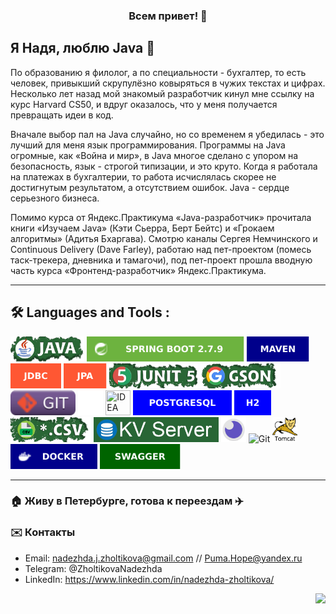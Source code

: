  ### <div id="header" align="center"> Всем привет! 👋 </div>

## Я Надя, люблю Java 💝
По образованию я филолог, а по специальности - бухгалтер, то есть человек, привыкший скрупулёзно ковыряться в чужих текстах и цифрах. Несколько лет назад мой знакомый разработчик кинул мне ссылку на курс Harvard CS50, и вдруг оказалось, что у меня получается превращать идеи в код.

Вначале выбор пал на Java случайно, но со временем я убедилась - это лучший для меня язык программирования. Программы на Java огромные, как «Война и мир», в Java многое сделано с упором на безопасность,  язык - строгой типизации, и это круто. Когда я работала на платежах в бухгалтерии, то работа исчислялась скорее не достигнутым результатом, а отсутствием ошибок. 
Java - сердце серьезного бизнеса.

Помимо курса от Яндекс.Практикума «Java-разработчик» прочитала книги «Изучаем Java» (Кэти Сьерра, Берт Бейтс) и «Грокаем алгоритмы» (Адитья Бхаргава). Смотрю каналы Сергея Немчинского и Continuous Delivery (Dave Farley), работаю над пет-проектом (помесь таск-трекера, дневника и тамагочи), под пет-проект прошла вводную часть курса «Фронтенд-разработчик» Яндекс.Практикума.

---
## 🛠 Languages and Tools :

<div>
  <img src="https://github.com/Salaia/icons/blob/main/green/Java.png?raw=true" title="Java" alt="Java" height="40"/>
  <img src="https://github.com/Salaia/icons/blob/main/Spring%20Boot.svg" title="Spring" alt="Spring" height="40"/>
  <img src="https://github.com/Salaia/icons/blob/main/Maven.svg" title="Maven" alt="Maven" height="40"/>
 <img src="https://github.com/Salaia/icons/blob/main/JDBC.svg" title="JDBC" alt="JDBC" height="40"/>
  <img src="https://github.com/Salaia/icons/blob/main/JPA.svg" title="JPA" alt="JPA" height="40"/> 
 <img src="https://github.com/Salaia/icons/blob/main/green/JUnit%205.png?raw=true" title="JUnit 5" alt="JUnit 5" height="40"/> 
 <img src="https://github.com/Salaia/icons/blob/main/green/Gson.png?raw=true" title="Gson" alt="Gson" height="40"/>
 <img src="https://github.com/Salaia/icons/blob/main/Git.svg" title="Git" alt="Git" height="40"/>
  <img src="https://github.com/Salaia/icons/blob/main/github-mark-white.svg" title="GitHub" alt="Git" width="40" height="40"/>
  <img src="https://github.com/gerardpuigl/Technology-Stack-Icons/blob/main/Logos/intellij-idea.svg" title="IDEA" **alt="Git" width="40" height="40"/>
  <img src="https://github.com/Salaia/icons/blob/main/PostgreSQL.svg" title="PostgreSQL" alt="PostgreSQL" height="40"/>
 <img src="https://github.com/Salaia/icons/blob/main/H2.svg" title="H2" alt="H2" height="40"/>
 <img src="https://github.com/Salaia/icons/blob/main/green/CSV.png?raw=true" title="*.csv" alt="csv" height="40"/>
 <img src="https://github.com/Salaia/icons/blob/main/green/KV%20Server.jpg?raw=true" title="KVServer" alt="key value server" height="40"/>
 <img src="https://github.com/Salaia/icons/blob/main/insomnia-icon.png" title="Insomnia" alt="Git" width="40" height="40"/>
  <img src="https://github.com/gerardpuigl/Technology-Stack-Icons/blob/main/Logos/postman.svg" title="Postman" alt="Git" width="40" height="40"/>
  <img src="https://github.com/devicons/devicon/blob/master/icons/tomcat/tomcat-original-wordmark.svg" title="Tomcat" alt="Tomcat" width="40" height="40"/>
  <img src="https://github.com/Salaia/icons/blob/main/Docker.svg" title="Docker" **alt="Docker" height="40"/>
 <img src="https://github.com/Salaia/icons/blob/main/Swagger.svg" title="Swagger" **alt="Swagger" height="40"/>
</div>


---
### 🏠 Живу в Петербурге, готова к переездам ✈️
### ✉️ Контакты 

* Email: nadezhda.j.zholtikova@gmail.com   //  Puma.Hope@yandex.ru
* Telegram: @ZholtikovaNadezhda
* LinkedIn: https://www.linkedin.com/in/nadezhda-zholtikova/

<div id="header" align="right">
  <img src="https://media.giphy.com/media/3oKIPnAiaMCws8nOsE/giphy.gif" width="100"/>
</div>
<!---
Salaia/Salaia is a ✨ special ✨ repository because its `README.md` (this file) appears on your GitHub profile.
You can click the Preview link to take a look at your changes.

- 👋 Meow, my name's Hope. Or Puma. Maybe Nadia 👩‍💻. Really, Zholtikova Nadezhda Jurievna is a bit hard to pronounce :roll_eyes: 
- 👀 I’m interested in cats, some video games like "The Elder Scrolls" or "Deep Rock Galactic", and I love magic and fantasy worlds.
- 🌱 I’m currently learning Java on Yandex Practicum.
- 💞️ I’m looking to collaborate on any Java projects if you think I'm not too green for your team :D
- 📫 How to reach me puma.hope@yandex.ru
--->
